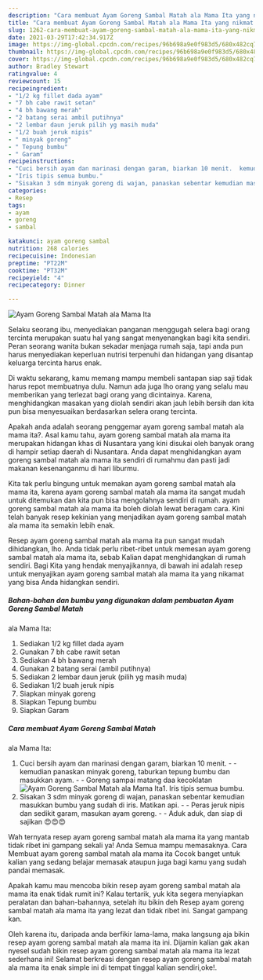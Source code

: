 ```yaml
---
description: "Cara membuat Ayam Goreng Sambal Matah ala Mama Ita yang nikmat dan Mudah Dibuat"
title: "Cara membuat Ayam Goreng Sambal Matah ala Mama Ita yang nikmat dan Mudah Dibuat"
slug: 1262-cara-membuat-ayam-goreng-sambal-matah-ala-mama-ita-yang-nikmat-dan-mudah-dibuat
date: 2021-03-29T17:42:34.917Z
image: https://img-global.cpcdn.com/recipes/96b698a9e0f983d5/680x482cq70/ayam-goreng-sambal-matah-ala-mama-ita-foto-resep-utama.jpg
thumbnail: https://img-global.cpcdn.com/recipes/96b698a9e0f983d5/680x482cq70/ayam-goreng-sambal-matah-ala-mama-ita-foto-resep-utama.jpg
cover: https://img-global.cpcdn.com/recipes/96b698a9e0f983d5/680x482cq70/ayam-goreng-sambal-matah-ala-mama-ita-foto-resep-utama.jpg
author: Bradley Stewart
ratingvalue: 4
reviewcount: 15
recipeingredient:
- "1/2 kg fillet dada ayam"
- "7 bh cabe rawit setan"
- "4 bh bawang merah"
- "2 batang serai ambil putihnya"
- "2 lembar daun jeruk pilih yg masih muda"
- "1/2 buah jeruk nipis"
- " minyak goreng"
- " Tepung bumbu"
- " Garam"
recipeinstructions:
- "Cuci bersih ayam dan marinasi dengan garam, biarkan 10 menit.  kemudian panaskan minyak goreng, taburkan tepung bumbu dan masukkan ayam.   Goreng sampai matang daa kecoklatan"
- "Iris tipis semua bumbu."
- "Sisakan 3 sdm minyak goreng di wajan, panaskan sebentar kemudian masukkan bumbu yang sudah di iris. Matikan api.  Peras jeruk nipis dan sedikit garam, masukan ayam goreng.   Aduk aduk, dan siap di sajikan 😍😍😍"
categories:
- Resep
tags:
- ayam
- goreng
- sambal

katakunci: ayam goreng sambal 
nutrition: 268 calories
recipecuisine: Indonesian
preptime: "PT22M"
cooktime: "PT32M"
recipeyield: "4"
recipecategory: Dinner

---
```



![Ayam Goreng Sambal Matah
ala Mama Ita](https://img-global.cpcdn.com/recipes/96b698a9e0f983d5/680x482cq70/ayam-goreng-sambal-matah-ala-mama-ita-foto-resep-utama.jpg)

Selaku seorang ibu, menyediakan panganan menggugah selera bagi orang tercinta merupakan suatu hal yang sangat menyenangkan bagi kita sendiri. Peran seorang  wanita bukan sekadar menjaga rumah saja, tapi anda pun harus menyediakan keperluan nutrisi terpenuhi dan hidangan yang disantap keluarga tercinta harus enak.

Di waktu  sekarang, kamu memang mampu membeli santapan siap saji tidak harus repot membuatnya dulu. Namun ada juga lho orang yang selalu mau memberikan yang terlezat bagi orang yang dicintainya. Karena, menghidangkan masakan yang diolah sendiri akan jauh lebih bersih dan kita pun bisa menyesuaikan berdasarkan selera orang tercinta. 



Apakah anda adalah seorang penggemar ayam goreng sambal matah
ala mama ita?. Asal kamu tahu, ayam goreng sambal matah
ala mama ita merupakan hidangan khas di Nusantara yang kini disukai oleh banyak orang di hampir setiap daerah di Nusantara. Anda dapat menghidangkan ayam goreng sambal matah
ala mama ita sendiri di rumahmu dan pasti jadi makanan kesenanganmu di hari liburmu.

Kita tak perlu bingung untuk memakan ayam goreng sambal matah
ala mama ita, karena ayam goreng sambal matah
ala mama ita sangat mudah untuk ditemukan dan kita pun bisa mengolahnya sendiri di rumah. ayam goreng sambal matah
ala mama ita boleh diolah lewat beragam cara. Kini telah banyak resep kekinian yang menjadikan ayam goreng sambal matah
ala mama ita semakin lebih enak.

Resep ayam goreng sambal matah
ala mama ita pun sangat mudah dihidangkan, lho. Anda tidak perlu ribet-ribet untuk memesan ayam goreng sambal matah
ala mama ita, sebab Kalian dapat menghidangkan di rumah sendiri. Bagi Kita yang hendak menyajikannya, di bawah ini adalah resep untuk menyajikan ayam goreng sambal matah
ala mama ita yang nikamat yang bisa Anda hidangkan sendiri.

<!--inarticleads1-->

##### Bahan-bahan dan bumbu yang digunakan dalam pembuatan Ayam Goreng Sambal Matah
ala Mama Ita:

1. Sediakan 1/2 kg fillet dada ayam
1. Gunakan 7 bh cabe rawit setan
1. Sediakan 4 bh bawang merah
1. Gunakan 2 batang serai (ambil putihnya)
1. Sediakan 2 lembar daun jeruk (pilih yg masih muda)
1. Sediakan 1/2 buah jeruk nipis
1. Siapkan  minyak goreng
1. Siapkan  Tepung bumbu
1. Siapkan  Garam




<!--inarticleads2-->

##### Cara membuat Ayam Goreng Sambal Matah
ala Mama Ita:

1. Cuci bersih ayam dan marinasi dengan garam, biarkan 10 menit. -  - kemudian panaskan minyak goreng, taburkan tepung bumbu dan masukkan ayam.  -  - Goreng sampai matang daa kecoklatan
<img src="https://img-global.cpcdn.com/steps/7d980ecd26e7eb34/160x128cq70/ayam-goreng-sambal-matah-ala-mama-ita-langkah-memasak-1-foto.jpg" alt="Ayam Goreng Sambal Matah
ala Mama Ita">1. Iris tipis semua bumbu.
1. Sisakan 3 sdm minyak goreng di wajan, panaskan sebentar kemudian masukkan bumbu yang sudah di iris. Matikan api. -  - Peras jeruk nipis dan sedikit garam, masukan ayam goreng.  -  - Aduk aduk, dan siap di sajikan 😍😍😍




Wah ternyata resep ayam goreng sambal matah
ala mama ita yang mantab tidak ribet ini gampang sekali ya! Anda Semua mampu memasaknya. Cara Membuat ayam goreng sambal matah
ala mama ita Cocok banget untuk kalian yang sedang belajar memasak ataupun juga bagi kamu yang sudah pandai memasak.

Apakah kamu mau mencoba bikin resep ayam goreng sambal matah
ala mama ita enak tidak rumit ini? Kalau tertarik, yuk kita segera menyiapkan peralatan dan bahan-bahannya, setelah itu bikin deh Resep ayam goreng sambal matah
ala mama ita yang lezat dan tidak ribet ini. Sangat gampang kan. 

Oleh karena itu, daripada anda berfikir lama-lama, maka langsung aja bikin resep ayam goreng sambal matah
ala mama ita ini. Dijamin kalian gak akan nyesel sudah bikin resep ayam goreng sambal matah
ala mama ita lezat sederhana ini! Selamat berkreasi dengan resep ayam goreng sambal matah
ala mama ita enak simple ini di tempat tinggal kalian sendiri,oke!.


